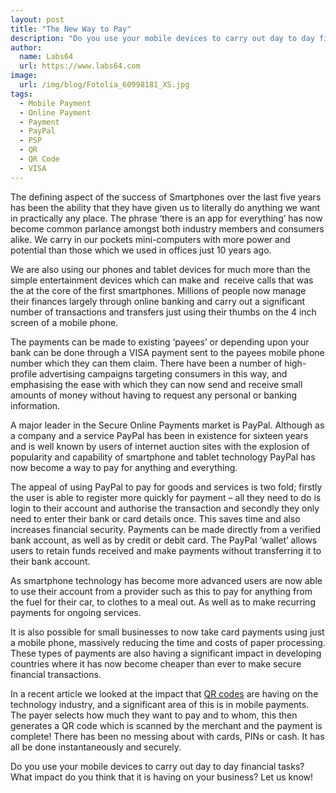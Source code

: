 ```yaml
---
layout: post
title: "The New Way to Pay"
description: "Do you use your mobile devices to carry out day to day financial tasks? What impact do you think that it is having on your business?"
author:
  name: Labs64
  url: https://www.labs64.com
image:
  url: /img/blog/Fotolia_60998181_XS.jpg
tags:
  - Mobile Payment
  - Online Payment
  - Payment
  - PayPal
  - PSP
  - QR
  - QR Code
  - VISA
---
```


The defining aspect of the success of Smartphones over the last five years has been the ability that they have given us to literally do anything we want in practically any place. The phrase ‘there is an app for everything’ has now become common parlance amongst both industry members and consumers alike. We carry in our pockets mini-computers with more power and potential than those which we used in offices just 10 years ago.

We are also using our phones and tablet devices for much more than the simple entertainment devices which can make and  receive calls that was the at the core of the first smartphones. Millions of people now manage their finances largely through online banking and carry out a significant number of transactions and transfers just using their thumbs on the 4 inch screen of a mobile phone.

The payments can be made to existing ‘payees’ or depending upon your bank can be done through a VISA payment sent to the payees mobile phone number which they can them claim. There have been a number of high-profile advertising campaigns targeting consumers in this way, and emphasising the ease with which they can now send and receive small amounts of money without having to request any personal or banking information.

A major leader in the Secure Online Payments market is PayPal. Although as a company and a service PayPal has been in existence for sixteen years and is well known by users of internet auction sites with the explosion of popularity and capability of smartphone and tablet technology PayPal has now become a way to pay for anything and everything.

The appeal of using PayPal to pay for goods and services is two fold; firstly the user is able to register more quickly for payment &#8211; all they need to do is login to their account and authorise the transaction and secondly they only need to enter their bank or card details once. This saves time and also increases financial security. Payments can be made directly from a verified bank account, as well as by credit or debit card. The PayPal ‘wallet’ allows users to retain funds received and make payments without transferring it to their bank account.

As smartphone technology has become more advanced users are now able to use their account from a provider such as this to pay for anything from the fuel for their car, to clothes to a meal out. As well as to make recurring payments for ongoing services.

It is also possible for small businesses to now take card payments using just a mobile phone, massively reducing the time and costs of paper processing. These types of payments are also having a significant impact in developing countries where it has now become cheaper than ever to make secure financial transactions.

In a recent article we looked at the impact that [QR codes](/blog/2014/03/26/qr-codes-are-everywhere/ "QR Codes are everywhere") are having on the technology industry, and a significant area of this is in mobile payments. The payer selects how much they want to pay and to whom, this then generates a QR code which is scanned by the merchant and the payment is complete! There has been no messing about with cards, PINs or cash. It has all be done instantaneously and securely.

Do you use your mobile devices to carry out day to day financial tasks? What impact do you think that it is having on your business? Let us know!
